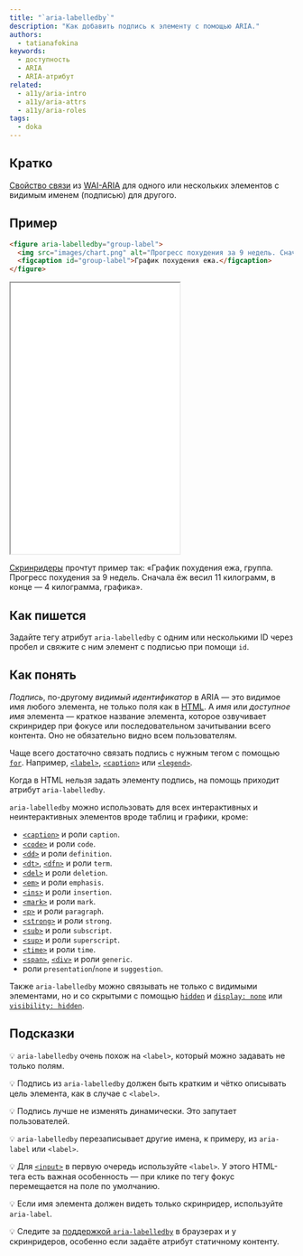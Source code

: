 ```yaml
---
title: "`aria-labelledby`"
description: "Как добавить подпись к элементу с помощью ARIA."
authors:
  - tatianafokina
keywords:
  - доступность
  - ARIA
  - ARIA-атрибут
related:
  - a11y/aria-intro
  - a11y/aria-attrs
  - a11y/aria-roles
tags:
  - doka
---
```


## Кратко

[Свойство связи](/a11y/aria-attrs/#atributy-svyazi) из [WAI-ARIA](/a11y/aria-intro/#specifikaciya) для одного или нескольких элементов c видимым именем (подписью) для другого.

## Пример

```html
<figure aria-labelledby="group-label">
  <img src="images/chart.png" alt="Прогресс похудения за 9 недель. Сначала ёж весил 11 килограмм, в конце — 4 килограмма.">
  <figcaption id="group-label">График похудения ежа.</figcaption>
</figure>
```

<iframe title="<figure> с подписью из aria-labelledby" src="demos/figure-with-aria-labelledby/index.html" height="480"></iframe>

[Скринридеры](/html/screenreaders/) прочтут пример так: «График похудения ежа, группа. Прогресс похудения за 9 недель. Сначала ёж весил 11 килограмм, в конце — 4 килограмма, графика».

## Как пишется

Задайте тегу атрибут `aria-labelledby` с одним или несколькими ID через пробел и свяжите с ним элемент с подписью при помощи `id`.

## Как понять

_Подпись_, по-другому _видимый идентификатор_ в ARIA — это видимое имя любого элемента, не только поля как в [HTML](/html/). А _имя_ или _доступное имя_ элемента — краткое название элемента, которое озвучивает скринридер при фокусе или последовательном зачитывании всего контента. Оно не обязательно видно всем пользователям.

Чаще всего достаточно связать подпись с нужным тегом с помощью [`for`](/html/for/). Например, [`<label>`](/html/label/), [`<caption>`](/html/caption/) или [`<legend>`](/html/legend/).

Когда в HTML нельзя задать элементу подпись, на помощь приходит атрибут `aria-labelledby`.

`aria-labelledby` можно использовать для всех интерактивных и неинтерактивных элементов вроде таблиц и графики, кроме:

- [`<caption>`](/html/caption/) и роли `caption`.
- [`<code>`](/html/code/) и роли `code`.
- [`<dd>`](/html/dl-dd-dt/) и роли `definition`.
- [`<dt>`](/html/dl-dd-dt/), [`<dfn>`](/html/dfn/) и роли `term`.
- [`<del>`](/html/del/) и роли `deletion`.
- [`<em>`](/html/em/) и роли `emphasis`.
- [`<ins>`](/html/ins/) и роли `insertion`.
- [`<mark>`](/html/mark/) и роли `mark`.
- [`<p>`](/html/p/) и роли `paragraph`.
- [`<strong>`](/html/strong/) и роли `strong`.
- [`<sub>`](/html/sub/) и роли `subscript`.
- [`<sup>`](/html/sup/) и роли `superscript`.
- [`<time>`](/html/time/) и роли `time`.
- [`<span>`](/html/span/), [`<div>`](/html/div/) и роли `generic`.
- роли `presentation`/`none` и `suggestion`.

Также `aria-labelledby` можно связывать не только с видимыми элементами, но и со скрытыми с помощью [`hidden`](/html/hidden/) и [`display: none`](/css/display/#kak-pishetsya) или [`visibility: hidden`](/css/visibility/#kak-pishetsya).

## Подсказки

💡 `aria-labelledby` очень похож на `<label>`, который можно задавать не только полям.

💡 Подпись из `aria-labelledby` должен быть кратким и чётко описывать цель элемента, как в случае с `<label>`.

💡 Подпись лучше не изменять динамически. Это запутает пользователей.

💡 `aria-labelledby` перезаписывает другие имена, к примеру, из `aria-label` или `<label>`.

💡 Для [`<input>`](/html/input/) в первую очередь используйте `<label>`. У этого HTML-тега есть важная особенность — при клике по тегу фокус перемещается на поле по умолчанию.

💡 Если имя элемента должен видеть только скринридер, используйте `aria-label`.

💡 Следите за [поддержкой `aria-labelledby`](https://www.davidmacd.com/blog/does-aria-label-override-static-text.html) в браузерах и у скринридеров, особенно если задаёте атрибут статичному контенту.
